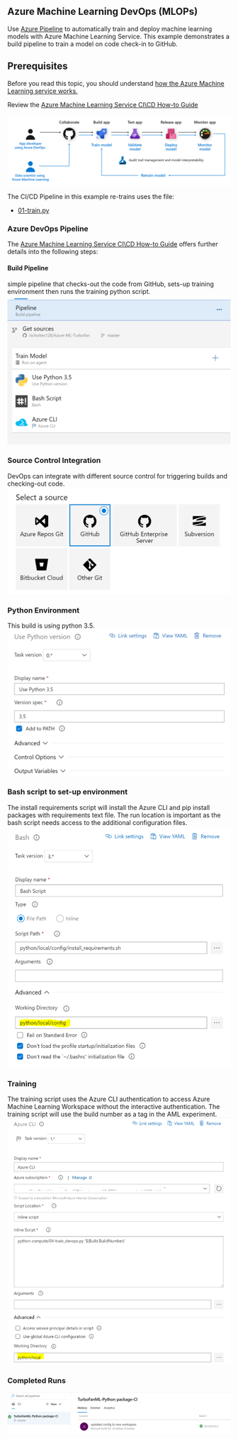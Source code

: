 ## Azure Machine Learning DevOps (MLOPs)

Use [Azure Pipeline](https://azure.microsoft.com/en-us/services/devops/pipelines/) to automatically train and deploy machine learning models with Azure Machine Learning Service.
This example demonstrates a build pipeline to train a model on code check-in to GitHub.

## Prerequisites
Before you read this topic, you should understand [how the Azure Machine Learning service works.](https://docs.microsoft.com/en-us/azure/machine-learning/service/concept-azure-machine-learning-architecture)

Review the [Azure Machine Learning Service CI\CD How-to Guide](https://docs.microsoft.com/en-us/azure/devops/pipelines/targets/azure-machine-learning?context=azure%2Fmachine-learning%2Fservice%2Fcontext%2Fml-context&view=azure-devops&tabs=yaml)

![devops](/images/mlops_diagram.PNG)

The CI/CD Pipeline in this example re-trains uses the file:
- [01-train.py](01-train.py)


### Azure DevOps Pipeline

The [Azure Machine Learning Service CI\CD How-to Guide](https://docs.microsoft.com/en-us/azure/devops/pipelines/targets/azure-machine-learning?context=azure%2Fmachine-learning%2Fservice%2Fcontext%2Fml-context&view=azure-devops&tabs=yaml) offers further details into the following steps:

#### Build Pipeline
simple pipeline that checks-out the code from GitHub, sets-up training environment then runs the training python script.
![devops](/images/mlops1.PNG)

### Source Control Integration
DevOps can integrate with different source control for triggering builds and checking-out code. 
![devops](/images/mlops2.PNG)

### Python Environment
This build is using python 3.5.
![devops](/images/mlops3.PNG)

### Bash script to set-up environment
The install requirements script will install the Azure CLI and pip install packages with requirements text file. The run location is important as the bash script needs access to the additional configuration files.
![devops](/images/mlops4.PNG)

### Training
The training script uses the Azure CLI authentication to access Azure Machine Learning Workspace without the interactive authentication. The training script will use the build number as a tag in the AML experiment. 
![devops](/images/mlops5.PNG)

### Completed Runs
![devops](/images/mlops6.PNG)
